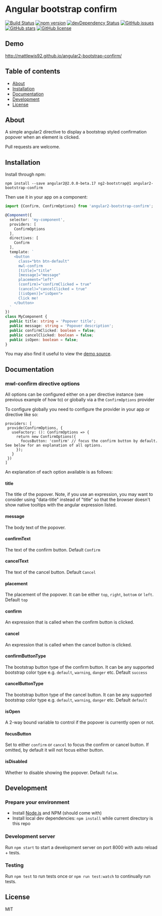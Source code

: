 # Angular bootstrap confirm
[![Build Status](https://travis-ci.org/mattlewis92/angular2-bootstrap-confirm.svg?branch=master)](https://travis-ci.org/mattlewis92/angular2-bootstrap-confirm)
[![npm version](https://badge.fury.io/js/angular2-bootstrap-confirm.svg)](http://badge.fury.io/js/angular2-bootstrap-confirm)
[![devDependency Status](https://david-dm.org/mattlewis92/angular2-bootstrap-confirm/dev-status.svg)](https://david-dm.org/mattlewis92/angular2-bootstrap-confirm#info=devDependencies)
[![GitHub issues](https://img.shields.io/github/issues/mattlewis92/angular2-bootstrap-confirm.svg)](https://github.com/mattlewis92/angular2-bootstrap-confirm/issues)
[![GitHub stars](https://img.shields.io/github/stars/mattlewis92/angular2-bootstrap-confirm.svg)](https://github.com/mattlewis92/angular2-bootstrap-confirm/stargazers)
[![GitHub license](https://img.shields.io/badge/license-MIT-blue.svg)](https://raw.githubusercontent.com/mattlewis92/angular2-bootstrap-confirm/master/LICENSE)

## Demo
http://mattlewis92.github.io/angular2-bootstrap-confirm/

## Table of contents

- [About](#about)
- [Installation](#installation)
- [Documentation](#documentation)
- [Development](#development)
- [License](#licence)

## About

A simple angular2 directive to display a bootstrap styled confirmation popover when an element is clicked.

Pull requests are welcome.

## Installation

Install through npm:
```
npm install --save angular2@2.0.0-beta.17 ng2-bootstrap@1 angular2-bootstrap-confirm
```

Then use it in your app on a component:

```typescript
import {Confirm, ConfirmOptions} from 'angular2-bootstrap-confirm';

@Component({
  selector: 'my-component',
  providers: [
    ConfirmOptions
  ],
  directives: [
    Confirm
  ],
  template: `
    <button
      class="btn btn-default"
      mwl-confirm
      [title]="title"
      [message]="message"
      placement="left"
      (confirm)="confirmClicked = true"
      (cancel)="cancelClicked = true"
      [(isOpen)]="isOpen">
      Click me!
    </button>
  `
})
class MyComponent {
  public title: string = 'Popover title';
  public message: string = 'Popover description';
  public confirmClicked: boolean = false;
  public cancelClicked: boolean = false;
  public isOpen: boolean = false;
}
```

You may also find it useful to view the [demo source](https://github.com/mattlewis92/angular2-bootstrap-confirm/blob/master/demo/entry.ts).

## Documentation

### mwl-confirm directive options

All options can be configured either on a per directive instance (see previous example of how to) or globally via a the `ConfirmOptions` provider

To configure globally you need to configure the provider in your app or directive like so:
```
providers: [
 provide(ConfirmOptions, {
   useFactory: (): ConfirmOptions => {
     return new ConfirmOptions({
       focusButton: 'confirm' // focus the confirm button by default. See below for an explanation of all options.
     });
   }
 })
]
```

An explanation of each option available is as follows:

#### title
The title of the popover. Note, if you use an expression, you may want to consider using "data-title" instead of "title" so that the browser doesn't show native tooltips with the angular expression listed.

#### message
The body text of the popover.

#### confirmText
The text of the confirm button. Default `Confirm`

#### cancelText
The text of the cancel button. Default `Cancel`

#### placement
The placement of the popover. It can be either `top`, `right`, `bottom` or `left`. Default `top`

#### confirm
An expression that is called when the confirm button is clicked.

#### cancel
An expression that is called when the cancel button is clicked.

#### confirmButtonType
The bootstrap button type of the confirm button. It can be any supported bootstrap color type e.g. `default`, `warning`, `danger` etc. Default `success`

#### cancelButtonType
The bootstrap button type of the cancel button. It can be any supported bootstrap color type e.g. `default`, `warning`, `danger` etc. Default `default`

#### isOpen
A 2-way bound variable to control if the popover is currently open or not.

#### focusButton
Set to either `confirm` or `cancel` to focus the confirm or cancel button. If omitted, by default it will not focus either button.

#### isDisabled
Whether to disable showing the popover. Default `false`.

## Development

### Prepare your environment
* Install [Node.js](http://nodejs.org/) and NPM (should come with)
* Install local dev dependencies: `npm install` while current directory is this repo

### Development server
Run `npm start` to start a development server on port 8000 with auto reload + tests. 

### Testing
Run `npm test` to run tests once or `npm run test:watch` to continually run tests.

## License

MIT